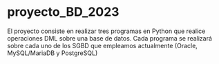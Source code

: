 # proyecto_BD_2023
El proyecto consiste en realizar tres programas en Python que realice operaciones DML sobre una base de datos. Cada programa se realizará sobre cada uno de los SGBD que empleamos actualmente (Oracle, MySQL/MariaDB y PostgreSQL)
